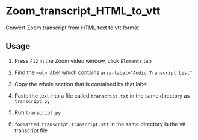 # Zoom_transcript_HTML_to_vtt

Convert Zoom transcript from HTML text to vtt format

## Usage

1. Press ``F12`` in the Zoom video window, click ``Elements`` tab

2. Find the ``<ul>`` label which contains ``aria-label="Audio Transcript List"``

3. Copy the whole section that is contained by that label

4. Paste the text into a file called ``transcript.txt`` in the same directory as ``transcript.py``

5. Run ``transcript.py``

6. ``formatted_transcript.transcript.vtt`` in the same directory is the vtt transcript file
